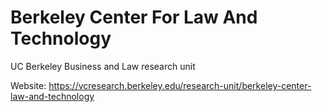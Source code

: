 # Berkeley Center For Law And Technology
UC Berkeley Business and Law research unit

Website: https://vcresearch.berkeley.edu/research-unit/berkeley-center-law-and-technology

